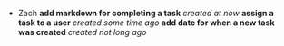 * Zach
**add markdown for completing a task** *created at now*
**assign a task to a user** *created some time ago*
**add date for when a new task was created** *created not long ago*
